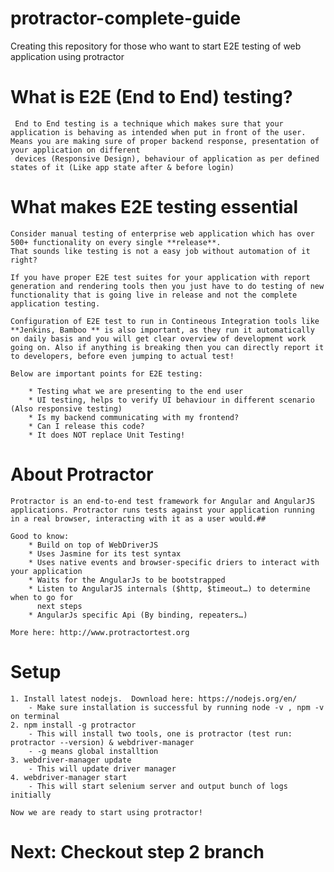 # protractor-complete-guide #
Creating this repository for those who want to start E2E testing of web application using protractor

# What is E2E (End to End) testing? #

     End to End testing is a technique which makes sure that your application is behaving as intended when put in front of the user. Means you are making sure of proper backend response, presentation of your application on different
     devices (Responsive Design), behaviour of application as per defined states of it (Like app state after & before login)

# What makes E2E testing essential #

    Consider manual testing of enterprise web application which has over 500+ functionality on every single **release**.
    That sounds like testing is not a easy job without automation of it right?

    If you have proper E2E test suites for your application with report generation and rendering tools then you just have to do testing of new functionality that is going live in release and not the complete application testing.

    Configuration of E2E test to run in Contineous Integration tools like **Jenkins, Bamboo ** is also important, as they run it automatically on daily basis and you will get clear overview of development work going on. Also if anything is breaking then you can directly report it to developers, before even jumping to actual test!

    Below are important points for E2E testing: 
        
        * Testing what we are presenting to the end user
        * UI testing, helps to verify UI behaviour in different scenario (Also responsive testing)
        * Is my backend communicating with my frontend?
        * Can I release this code?
        * It does NOT replace Unit Testing!

# About Protractor #

    Protractor is an end-to-end test framework for Angular and AngularJS applications. Protractor runs tests against your application running in a real browser, interacting with it as a user would.##

    Good to know:
        * Build on top of WebDriverJS
        * Uses Jasmine for its test syntax
        * Uses native events and browser-specific driers to interact with your application
        * Waits for the AngularJs to be bootstrapped
        * Listen to AngularJS internals ($http, $timeout…) to determine when to go for
          next steps
        * AngularJs specific Api (By binding, repeaters…)

    More here: http://www.protractortest.org
# Setup #

    1. Install latest nodejs.  Download here: https://nodejs.org/en/
        - Make sure installation is successful by running node -v , npm -v on terminal
    2. npm install -g protractor
        - This will install two tools, one is protractor (test run: protractor --version) & webdriver-manager
        - -g means global installtion
    3. webdriver-manager update
        - This will update driver manager
    4. webdriver-manager start
        - This will start selenium server and output bunch of logs initially

    Now we are ready to start using protractor!

# Next:  Checkout step 2 branch #
    





